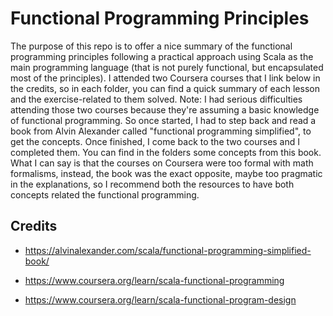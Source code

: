 # Functional Programming Principles

The purpose of this repo is to offer a nice summary of the functional programming principles following a practical approach using Scala as the main programming language (that is not purely functional, but encapsulated most of the principles).
I attended two Coursera courses that I link below in the credits, so in each folder, you can find a quick summary of each lesson and the exercise-related to them solved.
Note: I had serious difficulties attending those two courses because they're assuming a basic knowledge of functional programming. So once started, I had to step back and read a book from Alvin Alexander called "functional programming simplified", to get the concepts. Once finished, I come back to the two courses and I completed them. You can find in the folders some concepts from this book. What I can say is that the courses on Coursera were too formal with math formalisms, instead, the book was the exact opposite, maybe too pragmatic in the explanations, so I recommend both the resources to have both concepts related the functional programming.

## Credits

- https://alvinalexander.com/scala/functional-programming-simplified-book/

- https://www.coursera.org/learn/scala-functional-programming

- https://www.coursera.org/learn/scala-functional-program-design

